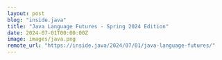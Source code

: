 ```yaml
---
layout: post
blog: "inside.java"
title: "Java Language Futures - Spring 2024 Edition"
date: 2024-07-01T00:00:00Z
image: images/java.png
remote_url: "https://inside.java/2024/07/01/java-language-futures/"
---
```

